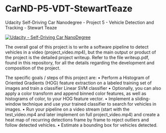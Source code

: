# CarND-P5-VDT-StewartTeaze
Udacity Self-Driving Car Nanodegree - Project 5 - Vehicle Detection and Tracking - Stewart Teaze

[![Udacity - Self-Driving Car NanoDegree](https://s3.amazonaws.com/udacity-sdc/github/shield-carnd.svg)](http://www.udacity.com/drive)


The overall goal of this project is to write a software pipeline to detect vehicles in a video (project_video.mp4), but the main output or product of the project is the detailed project writeup.  Refer to the file writeup.pdf, found in this repository, for all the details regarding the development and composition of the project.  

The specific goals / steps of this project are:
•	Perform a Histogram of Oriented Gradients (HOG) feature extraction on a labeled training set of images and train a classifier Linear SVM classifier
•	Optionally, you can also apply a color transform and append binned color features, as well as histograms of color, to your HOG feature vector.
•	Implement a sliding-window technique and use your trained classifier to search for vehicles in images.
•	Run your pipeline on a video stream (start with the test_video.mp4 and later implement on full project_video.mp4) and create a heat map of recurring detections frame by frame to reject outliers and follow detected vehicles.
•	Estimate a bounding box for vehicles detected.
